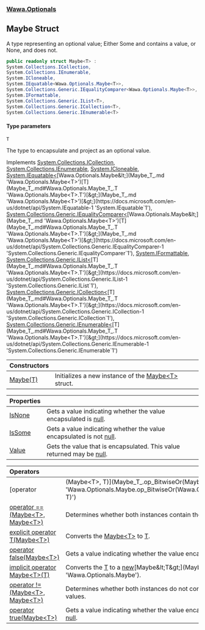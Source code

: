 ### [Wawa.Optionals](Wawa.Optionals.md 'Wawa.Optionals')

## Maybe<T> Struct

A type representing an optional value; Either Some and contains a value, or None, and does not.

```csharp
public readonly struct Maybe<T> :
System.Collections.ICollection,
System.Collections.IEnumerable,
System.ICloneable,
System.IEquatable<Wawa.Optionals.Maybe<T>>,
System.Collections.Generic.IEqualityComparer<Wawa.Optionals.Maybe<T>>,
System.IFormattable,
System.Collections.Generic.IList<T>,
System.Collections.Generic.ICollection<T>,
System.Collections.Generic.IEnumerable<T>
```
#### Type parameters

<a name='Wawa.Optionals.Maybe_T_.T'></a>

`T`

The type to encapsulate and project as an optional value.

Implements [System.Collections.ICollection](https://docs.microsoft.com/en-us/dotnet/api/System.Collections.ICollection 'System.Collections.ICollection'), [System.Collections.IEnumerable](https://docs.microsoft.com/en-us/dotnet/api/System.Collections.IEnumerable 'System.Collections.IEnumerable'), [System.ICloneable](https://docs.microsoft.com/en-us/dotnet/api/System.ICloneable 'System.ICloneable'), [System.IEquatable&lt;](https://docs.microsoft.com/en-us/dotnet/api/System.IEquatable-1 'System.IEquatable`1')[Wawa.Optionals.Maybe&lt;](Maybe_T_.md 'Wawa.Optionals.Maybe<T>')[T](Maybe_T_.md#Wawa.Optionals.Maybe_T_.T 'Wawa.Optionals.Maybe<T>.T')[&gt;](Maybe_T_.md 'Wawa.Optionals.Maybe<T>')[&gt;](https://docs.microsoft.com/en-us/dotnet/api/System.IEquatable-1 'System.IEquatable`1'), [System.Collections.Generic.IEqualityComparer&lt;](https://docs.microsoft.com/en-us/dotnet/api/System.Collections.Generic.IEqualityComparer-1 'System.Collections.Generic.IEqualityComparer`1')[Wawa.Optionals.Maybe&lt;](Maybe_T_.md 'Wawa.Optionals.Maybe<T>')[T](Maybe_T_.md#Wawa.Optionals.Maybe_T_.T 'Wawa.Optionals.Maybe<T>.T')[&gt;](Maybe_T_.md 'Wawa.Optionals.Maybe<T>')[&gt;](https://docs.microsoft.com/en-us/dotnet/api/System.Collections.Generic.IEqualityComparer-1 'System.Collections.Generic.IEqualityComparer`1'), [System.IFormattable](https://docs.microsoft.com/en-us/dotnet/api/System.IFormattable 'System.IFormattable'), [System.Collections.Generic.IList&lt;](https://docs.microsoft.com/en-us/dotnet/api/System.Collections.Generic.IList-1 'System.Collections.Generic.IList`1')[T](Maybe_T_.md#Wawa.Optionals.Maybe_T_.T 'Wawa.Optionals.Maybe<T>.T')[&gt;](https://docs.microsoft.com/en-us/dotnet/api/System.Collections.Generic.IList-1 'System.Collections.Generic.IList`1'), [System.Collections.Generic.ICollection&lt;](https://docs.microsoft.com/en-us/dotnet/api/System.Collections.Generic.ICollection-1 'System.Collections.Generic.ICollection`1')[T](Maybe_T_.md#Wawa.Optionals.Maybe_T_.T 'Wawa.Optionals.Maybe<T>.T')[&gt;](https://docs.microsoft.com/en-us/dotnet/api/System.Collections.Generic.ICollection-1 'System.Collections.Generic.ICollection`1'), [System.Collections.Generic.IEnumerable&lt;](https://docs.microsoft.com/en-us/dotnet/api/System.Collections.Generic.IEnumerable-1 'System.Collections.Generic.IEnumerable`1')[T](Maybe_T_.md#Wawa.Optionals.Maybe_T_.T 'Wawa.Optionals.Maybe<T>.T')[&gt;](https://docs.microsoft.com/en-us/dotnet/api/System.Collections.Generic.IEnumerable-1 'System.Collections.Generic.IEnumerable`1')

| Constructors | |
| :--- | :--- |
| [Maybe(T)](Maybe_T_..ctor(T).md 'Wawa.Optionals.Maybe<T>.Maybe(T)') | Initializes a new instance of the [Maybe&lt;T&gt;](Maybe_T_.md 'Wawa.Optionals.Maybe<T>') struct. |

| Properties | |
| :--- | :--- |
| [IsNone](Maybe_T_.IsNone().md 'Wawa.Optionals.Maybe<T>.IsNone') | Gets a value indicating whether the value encapsulated is [null](https://docs.microsoft.com/en-us/dotnet/csharp/language-reference/keywords/null 'https://docs.microsoft.com/en-us/dotnet/csharp/language-reference/keywords/null'). |
| [IsSome](Maybe_T_.IsSome().md 'Wawa.Optionals.Maybe<T>.IsSome') | Gets a value indicating whether the value encapsulated is not [null](https://docs.microsoft.com/en-us/dotnet/csharp/language-reference/keywords/null 'https://docs.microsoft.com/en-us/dotnet/csharp/language-reference/keywords/null'). |
| [Value](Maybe_T_.Value().md 'Wawa.Optionals.Maybe<T>.Value') | Gets the value that is encapsulated. This value returned may be [null](https://docs.microsoft.com/en-us/dotnet/csharp/language-reference/keywords/null 'https://docs.microsoft.com/en-us/dotnet/csharp/language-reference/keywords/null'). |

| Operators | |
| :--- | :--- |
| [operator |(Maybe&lt;T&gt;, T)](Maybe_T_.op_BitwiseOr(Maybe,T).md 'Wawa.Optionals.Maybe<T>.op_BitwiseOr(Wawa.Optionals.Maybe<T>, T)') | Gives the inner value, or the parameter. |
| [operator ==(Maybe&lt;T&gt;, Maybe&lt;T&gt;)](Maybe_T_.op_Equality(Maybe,Maybe).md 'Wawa.Optionals.Maybe<T>.op_Equality(Wawa.Optionals.Maybe<T>, Wawa.Optionals.Maybe<T>)') | Determines whether both instances contain the same values. |
| [explicit operator T(Maybe&lt;T&gt;)](Maybe_T_.op_Explicit(Maybe).md 'Wawa.Optionals.Maybe<T>.op_Explicit T(Wawa.Optionals.Maybe<T>)') | Converts the [Maybe&lt;T&gt;](Maybe_T_.md 'Wawa.Optionals.Maybe<T>') to [T](Maybe_T_.md#Wawa.Optionals.Maybe_T_.T 'Wawa.Optionals.Maybe<T>.T'). |
| [operator false(Maybe&lt;T&gt;)](Maybe_T_.op_False(Maybe).md 'Wawa.Optionals.Maybe<T>.op_False(Wawa.Optionals.Maybe<T>)') | Gets a value indicating whether the value encapsulated is [null](https://docs.microsoft.com/en-us/dotnet/csharp/language-reference/keywords/null 'https://docs.microsoft.com/en-us/dotnet/csharp/language-reference/keywords/null'). |
| [implicit operator Maybe&lt;T&gt;(T)](Maybe_T_.op_Implicit(T).md 'Wawa.Optionals.Maybe<T>.op_Implicit Wawa.Optionals.Maybe<T>(T)') | Converts the [T](Maybe_T_.md#Wawa.Optionals.Maybe_T_.T 'Wawa.Optionals.Maybe<T>.T') to a [new](https://docs.microsoft.com/en-us/dotnet/csharp/language-reference/keywords/new 'https://docs.microsoft.com/en-us/dotnet/csharp/language-reference/keywords/new')[Maybe&lt;T&gt;](Maybe_T_.md 'Wawa.Optionals.Maybe<T>'). |
| [operator !=(Maybe&lt;T&gt;, Maybe&lt;T&gt;)](Maybe_T_.op_Inequality(Maybe,Maybe).md 'Wawa.Optionals.Maybe<T>.op_Inequality(Wawa.Optionals.Maybe<T>, Wawa.Optionals.Maybe<T>)') | Determines whether both instances do not contain the same values. |
| [operator true(Maybe&lt;T&gt;)](Maybe_T_.op_True(Maybe).md 'Wawa.Optionals.Maybe<T>.op_True(Wawa.Optionals.Maybe<T>)') | Gets a value indicating whether the value encapsulated is not [null](https://docs.microsoft.com/en-us/dotnet/csharp/language-reference/keywords/null 'https://docs.microsoft.com/en-us/dotnet/csharp/language-reference/keywords/null'). |
